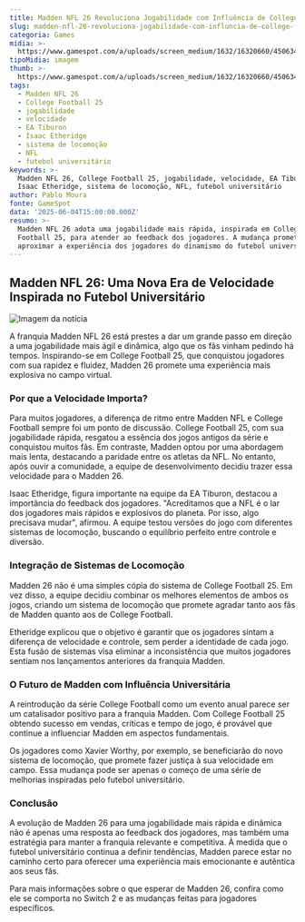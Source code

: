 ```yaml
---
title: Madden NFL 26 Revoluciona Jogabilidade com Influência de College Football 25
slug: madden-nfl-26-revoluciona-jogabilidade-com-influncia-de-college-football-25
categoria: Games
midia: >-
  https://www.gamespot.com/a/uploads/screen_medium/1632/16320660/4506340-screenshot2025-06-03162412.png
tipoMidia: imagem
thumb: >-
  https://www.gamespot.com/a/uploads/screen_medium/1632/16320660/4506340-screenshot2025-06-03162412.png
tags:
  - Madden NFL 26
  - College Football 25
  - jogabilidade
  - velocidade
  - EA Tiburon
  - Isaac Etheridge
  - sistema de locomoção
  - NFL
  - futebol universitário
keywords: >-
  Madden NFL 26, College Football 25, jogabilidade, velocidade, EA Tiburon,
  Isaac Etheridge, sistema de locomoção, NFL, futebol universitário
author: Pablo Moura
fonte: GameSpot
data: '2025-06-04T15:00:00.000Z'
resumo: >-
  Madden NFL 26 adota uma jogabilidade mais rápida, inspirada em College
  Football 25, para atender ao feedback dos jogadores. A mudança promete
  aproximar a experiência dos jogadores do dinamismo do futebol universitário.
---
```

## Madden NFL 26: Uma Nova Era de Velocidade Inspirada no Futebol Universitário

![Imagem da notícia](https://www.gamespot.com/a/uploads/original/1632/16320660/4506340-screenshot2025-06-03162412.png)

A franquia Madden NFL 26 está prestes a dar um grande passo em direção a uma jogabilidade mais ágil e dinâmica, algo que os fãs vinham pedindo há tempos. Inspirando-se em College Football 25, que conquistou jogadores com sua rapidez e fluidez, Madden 26 promete uma experiência mais explosiva no campo virtual.

### Por que a Velocidade Importa?

Para muitos jogadores, a diferença de ritmo entre Madden NFL e College Football sempre foi um ponto de discussão. College Football 25, com sua jogabilidade rápida, resgatou a essência dos jogos antigos da série e conquistou muitos fãs. Em contraste, Madden optou por uma abordagem mais lenta, destacando a paridade entre os atletas da NFL. No entanto, após ouvir a comunidade, a equipe de desenvolvimento decidiu trazer essa velocidade para o Madden 26.

Isaac Etheridge, figura importante na equipe da EA Tiburon, destacou a importância do feedback dos jogadores. "Acreditamos que a NFL é o lar dos jogadores mais rápidos e explosivos do planeta. Por isso, algo precisava mudar", afirmou. A equipe testou versões do jogo com diferentes sistemas de locomoção, buscando o equilíbrio perfeito entre controle e diversão.

### Integração de Sistemas de Locomoção

Madden 26 não é uma simples cópia do sistema de College Football 25. Em vez disso, a equipe decidiu combinar os melhores elementos de ambos os jogos, criando um sistema de locomoção que promete agradar tanto aos fãs de Madden quanto aos de College Football.

Etheridge explicou que o objetivo é garantir que os jogadores sintam a diferença de velocidade e controle, sem perder a identidade de cada jogo. Esta fusão de sistemas visa eliminar a inconsistência que muitos jogadores sentiam nos lançamentos anteriores da franquia Madden.

### O Futuro de Madden com Influência Universitária

A reintrodução da série College Football como um evento anual parece ser um catalisador positivo para a franquia Madden. Com College Football 25 obtendo sucesso em vendas, críticas e tempo de jogo, é provável que continue a influenciar Madden em aspectos fundamentais.

Os jogadores como Xavier Worthy, por exemplo, se beneficiarão do novo sistema de locomoção, que promete fazer justiça à sua velocidade em campo. Essa mudança pode ser apenas o começo de uma série de melhorias inspiradas pelo futebol universitário.

### Conclusão

A evolução de Madden 26 para uma jogabilidade mais rápida e dinâmica não é apenas uma resposta ao feedback dos jogadores, mas também uma estratégia para manter a franquia relevante e competitiva. À medida que o futebol universitário continua a definir tendências, Madden parece estar no caminho certo para oferecer uma experiência mais emocionante e autêntica aos seus fãs.

Para mais informações sobre o que esperar de Madden 26, confira como ele se comporta no Switch 2 e as mudanças feitas para jogadores específicos.
